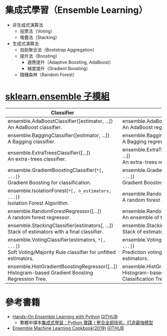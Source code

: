# 集成式學習（Ensemble Learning）
- 非生成式演算法
  - 投票法（Voting）
  - 堆疊法（Stacking）
- 生成式演算法
  - 自助聚合法（Bootstrap Aggregation）
  - 提升法（Boosting）
    - 適應提升（Adaptive Boosting, AdaBoost）
    - 梯度提升（Gradient Boosting）
  - 隨機森林（Random Forest）

# [sklearn.ensemble 子模組](https://scikit-learn.org/stable/modules/classes.html#module-sklearn.ensemble)

| Classifier | Regressor |
| ------ | -------|
| ensemble.AdaBoostClassifier([estimator, ...]) <br> An AdaBoost classifier.| ensemble.AdaBoostRegressor([estimator, ...]) <br> An AdaBoost regressor.|
| ensemble.BaggingClassifier([estimator, ...])<br> A Bagging classifier.| ensemble.BaggingRegressor([estimator, ...])<br> A Bagging regressor.|
|  ensemble.ExtraTreesClassifier([...]) <br>An extra-trees classifier.| ensemble.ExtraTreesRegressor([n_estimators, ...])<br>  An extra-trees regressor.|
| ensemble.GradientBoostingClassifier(`*[, ...]`) <br>Gradient Boosting for classification.|ensemble.GradientBoostingRegressor(`*[, ...]`) <br>Gradient Boosting for regression.|
| ensemble.IsolationForest(`*[, n_estimators, ...]`) <br> Isolation Forest Algorithm.| ensemble.RandomForestClassifier([...]) <br> A random forest classifier.|
| ensemble.RandomForestRegressor([...]) <br> A random forest regressor.| ensemble.RandomTreesEmbedding([...])<br> An ensemble of totally random trees.|
| ensemble.StackingClassifier(estimators[, ...])<br> Stack of estimators with a final classifier.| ensemble.StackingRegressor(estimators[, ...])<br> Stack of estimators with a final regressor.|
| ensemble.VotingClassifier(estimators, `*[, ...]`) <br>Soft Voting/Majority Rule classifier for unfitted estimators.| ensemble.VotingRegressor(estimators, `*[, ...]`)<br>Prediction voting regressor for unfitted estimators.|
| ensemble.HistGradientBoostingRegressor([...]) <br>Histogram-based Gradient Boosting Regression Tree. |ensemble.HistGradientBoostingClassifier([...])<br> Histogram-based Gradient Boosting Classification Tree.|

# 參考書籍
- [Hands-On Ensemble Learning with Python](https://www.packtpub.com/product/hands-on-ensemble-learning-with-python/9781789612851) [GITHUB](https://github.com/PacktPublishing/Hands-On-Ensemble-Learning-with-Python)
  - 繁體中譯本[集成式學習：Python 實踐！整合全部技術，打造最強模型](https://www.tenlong.com.tw/products/9789863126942?list_name=srh)
- [Ensemble Machine Learning Cookbook(2019)](https://www.packtpub.com/product/ensemble-machine-learning-cookbook/9781789136609) [GITHUB](https://github.com/PacktPublishing/Ensemble-Machine-Learning-Cookbook)
